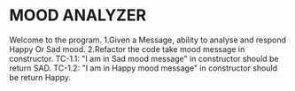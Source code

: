 # MOOD ANALYZER
Welcome to the program.
1.Given a Message, ability to analyse and respond Happy Or Sad mood.
2.Refactor the code take mood message in constructor.
TC-1.1: "I am in Sad mood message" in constructor should be return SAD.
TC-1.2: "I am in Happy mood message" in constructor should be return Happy.
